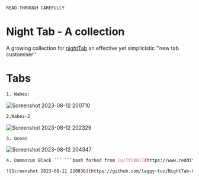 ```ocaml
READ THROUGH CAREFULLY 
```

# Night Tab - A collection

A growing collection for [nightTab](https://github.com/zombieFox/nightTab) an effective yet simplicistic ''new tab customiser''

# Tabs

```bash 
1. Wabes:
```

![Screenshot 2023-08-12 200710](https://github.com/laggy-tux/NightTab-Collection/assets/85402808/04b624f1-8eff-4ee1-acb0-c563536a0c36)

```bash
2.Wabes-2
```

![Screenshot 2023-08-12 202329](https://github.com/laggy-tux/NightTab-Collection/assets/85402808/fe2d17f7-51ca-4a73-8dea-bc0e06d6cbc5)

```bash
3. Ocean
```

![Screenshot 2023-08-12 204347](https://github.com/laggy-tux/NightTab-Collection/assets/85402808/8d320726-8cde-44a9-add2-c5c3f1c07d45)

```bash 
4. Damascus Black ``` ```bash forked from [u/Ttl001](https://www.reddit.com/r/nighttab/comments/15a0fio/my_nighttab_setup/)```

![Screenshot 2023-08-11 220836](https://github.com/laggy-tux/NightTab-Collection/assets/85402808/21731b74-5a54-4f8a-b730-1a9d33292eb3)

